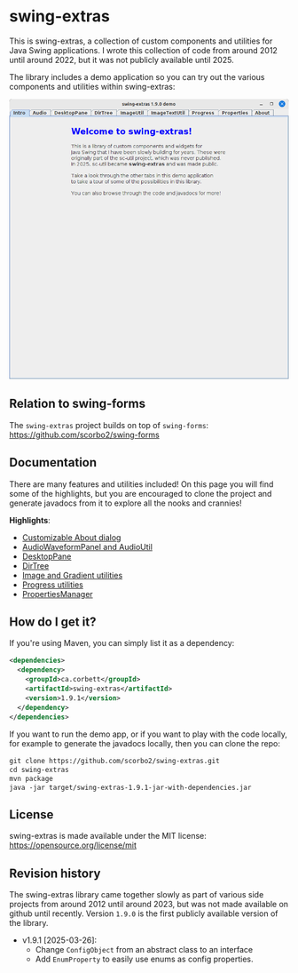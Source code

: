 # swing-extras

This is swing-extras, a collection of custom components and utilities for Java Swing 
applications. I wrote this collection of code from around 2012 until around 2022, but
it was not publicly available until 2025. 

The library includes a demo application so you can try out the various components and
utilities within swing-extras:

![DemoApp](docs/demo_app.png "Demo app")

## Relation to swing-forms

The `swing-extras` project builds on top of `swing-forms`: <https://github.com/scorbo2/swing-forms>

## Documentation

There are many features and utilities included! On this page you will find some of the
highlights, but you are encouraged to clone the project and generate javadocs from
it to explore all the nooks and crannies! 

**Highlights**:

- [Customizable About dialog](docs/about.md)
- [AudioWaveformPanel and AudioUtil](docs/audio.md)
- [DesktopPane](docs/desktoppane.md)
- [DirTree](docs/dirtree.md)
- [Image and Gradient utilities](docs/imageutil.md)
- [Progress utilities](docs/progress.md)
- [PropertiesManager](docs/properties.md)

## How do I get it?

If you're using Maven, you can simply list it as a dependency:

```xml
<dependencies>
  <dependency>
    <groupId>ca.corbett</groupId>
    <artifactId>swing-extras</artifactId>
    <version>1.9.1</version>
  </dependency>
</dependencies>
```

If you want to run the demo app, or if you want to play with the code locally,
for example to generate the javadocs locally, then you can clone the repo:

```shell
git clone https://github.com/scorbo2/swing-extras.git
cd swing-extras
mvn package
java -jar target/swing-extras-1.9.1-jar-with-dependencies.jar
```

## License

swing-extras is made available under the MIT license: https://opensource.org/license/mit

## Revision history

The swing-extras library came together slowly as part of various side projects from around 2012
until around 2023, but was not made available on github until recently. Version `1.9.0` 
is the first publicly available version of the library.

- v1.9.1 [2025-03-26]:
  - Change `ConfigObject` from an abstract class to an interface
  - Add `EnumProperty` to easily use enums as config properties.
